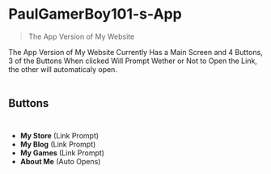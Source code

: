 # PaulGamerBoy101-s-App
> The App Version of My Website

The App Version of My Website Currently Has a Main Screen and 4 Buttons, 3 of the Buttons When clicked Will Prompt Wether or Not to Open the Link, the other will automaticaly open. <br></br>

## Buttons <br></br>
* **My Store** (Link Prompt)
* **My Blog** (Link Prompt)
* **My Games** (Link Prompt)
* **About Me** (Auto Opens)
